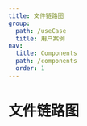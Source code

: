 ```yaml
---
title: 文件链路图
group:
  path: /useCase
  title: 用户案例
nav:
  title: Components
  path: /components
  order: 1
---
```


# 文件链路图

<code src='./demos/index.tsx' />

